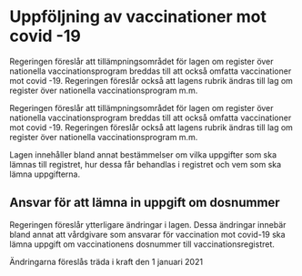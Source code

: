 # Uppföljning av vaccinationer mot covid -19

Regeringen föreslår att tillämpningsområdet för lagen om register över nationella vaccinationsprogram breddas till att också omfatta vaccinationer mot covid -19. Regeringen föreslår också att lagens rubrik ändras till lag om register över nationella vaccinationsprogram m.m.

Regeringen föreslår att tillämpningsområdet för lagen om register över nationella vaccinationsprogram breddas till att också omfatta vaccinationer mot covid -19. Regeringen föreslår också att lagens rubrik ändras till lag om register över nationella vaccinationsprogram m.m.

Lagen innehåller bland annat bestämmelser om vilka uppgifter som ska lämnas till registret, hur dessa får behandlas i registret och vem som ska lämna uppgifterna.

## Ansvar för att lämna in uppgift om dosnummer

Regeringen föreslår ytterligare ändringar i lagen. Dessa ändringar innebär bland annat att vårdgivare som ansvarar för vaccination mot covid-19 ska lämna uppgift om vaccinationens dosnummer till vaccinationsregistret.

Ändringarna föreslås träda i kraft den 1 januari 2021
